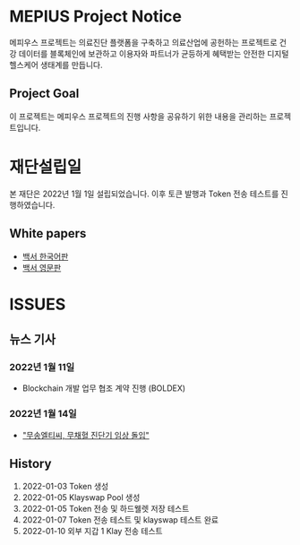 # MEPIUS Project Notice

메피우스 프로젝트는 의료진단 플랫폼을 구축하고 의료산업에 공헌하는 프로젝트로 건강 데이터를 블록체인에 보관하고 이용자와 파트너가 균등하게 혜택받는 안전한 디지털 헬스케어 생태계를 만듭니다.

## Project Goal
이 프로젝트는 메피우스 프로젝트의 진행 사항을 공유하기 위한 내용을 관리하는 프로젝트입니다.

# 재단설립일
본 재단은 2022년 1월 1일 설립되었습니다. 이후 토큰 발행과 Token 전송 테스트를 진행하였습니다.

## White papers
- [백서 한국어판](./v1.0.5_MEPIUS_WP_KR.pdf)
- [백서 영문판](./v1.0.5_MEPIUS_WP_EN.pdf)

# ISSUES
## 뉴스 기사

### 2022년 1월 11일
- Blockchain 개발 업무 협조 계약 진행 (BOLDEX)

### 2022년 1월 14일
- ["무송엘티씨, 무채혈 진단기 임상 돌입"](http://www.businesskorea.co.kr/news/articleView.html?idxno=86039)

## History

1. 2022-01-03 Token 생성
2. 2022-01-05 Klayswap Pool 생성
3. 2022-01-05 Token 전송 및 하드웰렛 저장 테스트
4. 2022-01-07 Token 전송 테스트 및 klayswap 테스트 완료
5. 2022-01-10 외부 지갑 1 Klay 전송 테스트
